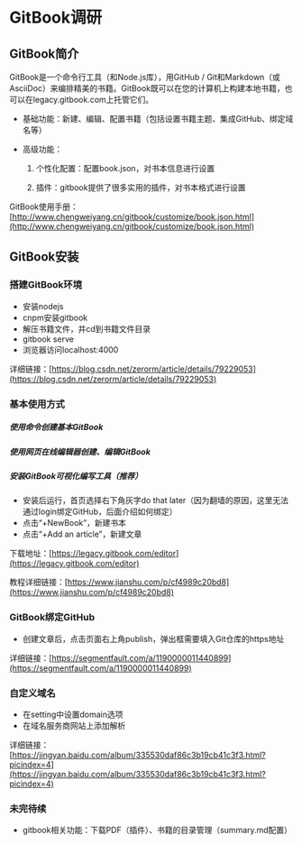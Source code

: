 # GitBook调研

## GitBook简介

GitBook是一个命令行工具（和Node.js库），用GitHub / Git和Markdown（或AsciiDoc）来编排精美的书籍。GitBook既可以在您的计算机上构建本地书籍，也可以在legacy.gitbook.com上托管它们。

* 基础功能：新建、编辑、配置书籍（包括设置书籍主题、集成GitHub、绑定域名等）
* 高级功能：

  1. 个性化配置：配置book.json，对书本信息进行设置

  2. 插件：gitbook提供了很多实用的插件，对书本格式进行设置

GitBook使用手册：[http://www.chengweiyang.cn/gitbook/customize/book.json.html](http://www.chengweiyang.cn/gitbook/customize/book.json.html)

## GitBook安装

### 搭建GitBook环境

* 安装nodejs
* cnpm安装gitbook
* 解压书籍文件，并cd到书籍文件目录
* gitbook serve
* 浏览器访问localhost:4000

详细链接：[https://blog.csdn.net/zerorm/article/details/79229053](https://blog.csdn.net/zerorm/article/details/79229053)

### 基本使用方式

##### 使用命令创建基本GitBook

##### 使用网页在线编辑器创建、编辑GitBook

##### 安装GitBook可视化编写工具（推荐）

* 安装后运行，首页选择右下角灰字do that later（因为翻墙的原因，这里无法通过login绑定GitHub，后面介绍如何绑定）
* 点击“+NewBook”，新建书本
* 点击“+Add an article”，新建文章

下载地址：[https://legacy.gitbook.com/editor](https://legacy.gitbook.com/editor)

教程详细链接：[https://www.jianshu.com/p/cf4989c20bd8](https://www.jianshu.com/p/cf4989c20bd8)

### GitBook绑定GitHub

* 创建文章后，点击页面右上角publish，弹出框需要填入Git仓库的https地址

详细链接：[https://segmentfault.com/a/1190000011440899](https://segmentfault.com/a/1190000011440899)

### 自定义域名

* 在setting中设置domain选项
* 在域名服务商网站上添加解析

详细链接：[https://jingyan.baidu.com/album/335530daf86c3b19cb41c3f3.html?picindex=4](https://jingyan.baidu.com/album/335530daf86c3b19cb41c3f3.html?picindex=4)

### 未完待续

* gitbook相关功能：下载PDF（插件）、书籍的目录管理（summary.md配置）



